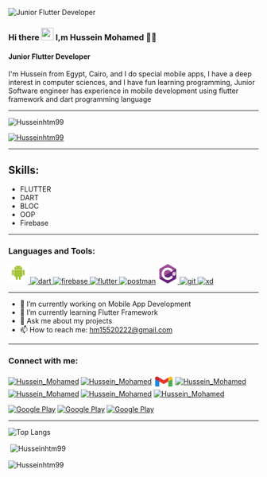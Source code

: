 ![Junior Flutter Developer](https://github.com/Husseinhtm99/Husseinhtm99/blob/main/Image1.png)


### Hi there <img src="https://media.giphy.com/media/hvRJCLFzcasrR4ia7z/giphy.gif" width="25px" height ="25px">  I,m Hussein Mohamed 👨‍💻
#### Junior Flutter Developer
I'm Hussein from Egypt, Cairo, and I do special mobile apps, I have a deep interest in computer sciences, and I have fun learning programming, Junior Software engineer has experience in mobile development using flutter framework and dart programming language
<hr>


<!-- 👋💙 🤝 -->
<!-- <p align="center"> <img src="https://komarev.com/ghpvc/?username=Husseinhtm99&label=Visitors&color=blue&style=plastic" alt="gauravsingh9356" /> </p> -->

<p align="left"> <img src="https://komarev.com/ghpvc/?username=Husseinhtm99&label=Profile%20views&color=0e75b6&style=flat" alt="Husseinhtm99" /> </p>

<p align="left"> <a href="https://github.com/ryo-ma/github-profile-trophy"><img src="https://github-profile-trophy.vercel.app/?username=Husseinhtm99" alt="Husseinhtm99" /></a> </p>
<hr>


<!-- 👋💙 🤝 -->
<!-- <p align="center"> <img src="https://komarev.com/ghpvc/?username=Husseinhtm99&label=Visitors&color=blue&style=plastic" alt="gauravsingh9356" /> </p> -->


## Skills:  
* FLUTTER
* DART
* BLOC 
* OOP
* Firebase
<hr>


<!-- 👋💙 🤝 -->
<!-- <p align="center"> <img src="https://komarev.com/ghpvc/?username=Husseinhtm99&label=Visitors&color=blue&style=plastic" alt="gauravsingh9356" /> </p> -->


<h3 align="left">Languages and Tools:</h3>
<p align="left"> <a href="https://developer.android.com" target="_blank" rel="noreferrer"> <img src="https://raw.githubusercontent.com/devicons/devicon/master/icons/android/android-original-wordmark.svg" alt="android" width="40" height="40"/>
 </a> <a href="https://dart.dev" target="_blank" rel="noreferrer"> <img src="https://www.vectorlogo.zone/logos/dartlang/dartlang-icon.svg" alt="dart" width="40" height="40"/> </a> <a href="https://firebase.google.com/" target="_blank" rel="noreferrer"> <img src="https://www.vectorlogo.zone/logos/firebase/firebase-icon.svg" alt="firebase" width="40" height="40"/> </a> <a href="https://flutter.dev" target="_blank" rel="noreferrer"> <img src="https://www.vectorlogo.zone/logos/flutterio/flutterio-icon.svg" alt="flutter" width="40" height="40"/>  </a> <a href="https://postman.com" target="_blank" rel="noreferrer"> <img src="https://www.vectorlogo.zone/logos/getpostman/getpostman-icon.svg" alt="postman" width="40" height="40"/></a>
</a> <a href="https://www.w3schools.com/cs/" target="_blank" rel="noreferrer"> <img src="https://raw.githubusercontent.com/devicons/devicon/master/icons/csharp/csharp-original.svg" alt="csharp" width="40" height="40"/> </a> <a href="https://git-scm.com/" target="_blank" rel="noreferrer"> <img src="https://www.vectorlogo.zone/logos/git-scm/git-scm-icon.svg" alt="git" width="40" height="40"/> <a href="https://www.adobe.com/products/xd.html" target="_blank" rel="noreferrer"> <img src="https://cdn.worldvectorlogo.com/logos/adobe-xd.svg" alt="xd" width="40" height="40"/> </a> </p>
<hr>


<!-- 👋💙 🤝 -->
<!-- <p align="center"> <img src="https://komarev.com/ghpvc/?username=Husseinhtm99&label=Visitors&color=blue&style=plastic" alt="gauravsingh9356" /> </p> -->

 
- 🔭 I’m currently working on Mobile App Development 
- 🌱 I’m currently learning Flutter Framework 
- 💬 Ask me about my projects 
- 📫 How to reach me:  hm15520222@gmail.com 
<hr>


<!-- 👋💙 🤝 -->
<!-- <p align="center"> <img src="https://komarev.com/ghpvc/?username=Husseinhtm99&label=Visitors&color=blue&style=plastic" alt="gauravsingh9356" /> </p> -->

<h3 align="left">Connect with me:</h3>
<p align="left">
 <a href="https://web.whatsapp.com/" target="blank"><img align="center" src="https://raw.githubusercontent.com/rahuldkjain/github-profile-readme-generator/master/src/images/icons/Social/whatsapp.svg" alt="Hussein_Mohamed" height="30" width="40" /></a>
 <a href="https://web.telegram.org/z/" target="blank"><img align="center" src="https://raw.githubusercontent.com/rahuldkjain/github-profile-readme-generator/master/src/images/icons/Social/TELEGRAM.svg" alt="Hussein_Mohamed" height="30" width="40" /></a>
 <a href="mailto:hm15520222@gmail.com" target="blank"><img align="center" src="https://raw.githubusercontent.com/rahuldkjain/github-profile-readme-generator/master/src/images/icons/Social/GMAIL.svg" alt="Hussein_Mohamed" height="30" width="40" /></a>
<a href="https://twitter.com/Hussein93621667" target="blank"><img align="center" src="https://raw.githubusercontent.com/rahuldkjain/github-profile-readme-generator/master/src/images/icons/Social/twitter.svg" alt="Hussein_Mohamed" height="30" width="40" /></a>
<a href="https://www.linkedin.com/in/hussein99" target="blank"><img align="center" src="https://raw.githubusercontent.com/rahuldkjain/github-profile-readme-generator/master/src/images/icons/Social/linked-in-alt.svg" alt="Hussein_Mohamed" height="30" width="40" /></a>
<a href="https://www.facebook.com/Hussein.M.A.99" target="blank"><img align="center" src="https://raw.githubusercontent.com/rahuldkjain/github-profile-readme-generator/master/src/images/icons/Social/facebook.svg" alt="Hussein_Mohamed" height="30" width="40" /></a>
<a href="https://www.instagram.com/husseinhtm" target="blank"><img align="center" src="https://raw.githubusercontent.com/rahuldkjain/github-profile-readme-generator/master/src/images/icons/Social/instagram.svg" alt="Hussein_Mohamed" height="30" width="40" /></a>
</p>
<a href="https://web.whatsapp.com/" target="_blank"><img alt="Google Play" src="https://img.shields.io/badge/whatsapp%20-128C7E.svg?style=for-the-badge&logo=whatsapp&logoColor=white" /></a> 
<a href="https://web.telegram.org/z/" target="_blank"><img alt="Google Play" src="https://img.shields.io/badge/TELEGRAM-2CA5E0.svg?style=for-the-badge&logo=telegram&logoColor=white" /></a>
<a href="mailto:hm15520222@gmail.com" target="_blank"><img alt="Google Play" src="https://img.shields.io/badge/GMAIL-D14836.svg?style=for-the-badge&logo=gmail&logoColor=white" /></a>
</p>

<hr>


<!-- 👋💙 🤝 -->
<!-- <p align="center"> <img src="https://komarev.com/ghpvc/?username=Husseinhtm99&label=Visitors&color=blue&style=plastic" alt="gauravsingh9356" /> </p> -->







![Top Langs](https://github-readme-stats.vercel.app/api/top-langs/?username=Husseinhtm99&layout=compact&theme=noctis_minimus)
<p>&nbsp;<img align="center" src="https://github-readme-stats.vercel.app/api?username=Husseinhtm99&show_icons=true&locale=en&theme=noctis_minimus" alt="Husseinhtm99" /></p>
<p><img align="center" src="https://github-readme-streak-stats.herokuapp.com/?user=Husseinhtm99" alt="Husseinhtm99" /></p>


